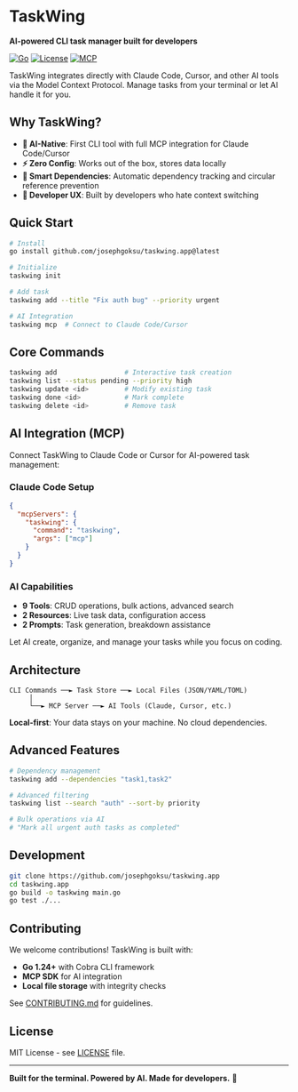# TaskWing

**AI-powered CLI task manager built for developers**

[![Go](https://img.shields.io/badge/Go-1.24+-blue.svg)](https://golang.org)
[![License](https://img.shields.io/badge/License-MIT-green.svg)](LICENSE)
[![MCP](https://img.shields.io/badge/MCP-Compatible-purple.svg)](https://modelcontextprotocol.io)

TaskWing integrates directly with Claude Code, Cursor, and other AI tools via the Model Context Protocol. Manage tasks from your terminal or let AI handle it for you.

## Why TaskWing?

- **🤖 AI-Native**: First CLI tool with full MCP integration for Claude Code/Cursor
- **⚡ Zero Config**: Works out of the box, stores data locally
- **🔗 Smart Dependencies**: Automatic dependency tracking and circular reference prevention
- **🚀 Developer UX**: Built by developers who hate context switching

## Quick Start

```bash
# Install
go install github.com/josephgoksu/taskwing.app@latest

# Initialize
taskwing init

# Add task
taskwing add --title "Fix auth bug" --priority urgent

# AI Integration
taskwing mcp  # Connect to Claude Code/Cursor
```

## Core Commands

```bash
taskwing add                 # Interactive task creation
taskwing list --status pending --priority high
taskwing update <id>         # Modify existing task
taskwing done <id>           # Mark complete
taskwing delete <id>         # Remove task
```

## AI Integration (MCP)

Connect TaskWing to Claude Code or Cursor for AI-powered task management:

### Claude Code Setup

```json
{
  "mcpServers": {
    "taskwing": {
      "command": "taskwing",
      "args": ["mcp"]
    }
  }
}
```

### AI Capabilities

- **9 Tools**: CRUD operations, bulk actions, advanced search
- **2 Resources**: Live task data, configuration access
- **2 Prompts**: Task generation, breakdown assistance

Let AI create, organize, and manage your tasks while you focus on coding.

## Architecture

```
CLI Commands ──► Task Store ──► Local Files (JSON/YAML/TOML)
     │
     └──► MCP Server ──► AI Tools (Claude, Cursor, etc.)
```

**Local-first**: Your data stays on your machine. No cloud dependencies.

## Advanced Features

```bash
# Dependency management
taskwing add --dependencies "task1,task2"

# Advanced filtering
taskwing list --search "auth" --sort-by priority

# Bulk operations via AI
# "Mark all urgent auth tasks as completed"
```

## Development

```bash
git clone https://github.com/josephgoksu/taskwing.app
cd taskwing.app
go build -o taskwing main.go
go test ./...
```

## Contributing

We welcome contributions! TaskWing is built with:

- **Go 1.24+** with Cobra CLI framework
- **MCP SDK** for AI integration
- **Local file storage** with integrity checks

See [CONTRIBUTING.md](CONTRIBUTING.md) for guidelines.

## License

MIT License - see [LICENSE](LICENSE) file.

---

**Built for the terminal. Powered by AI. Made for developers.** 🚀
